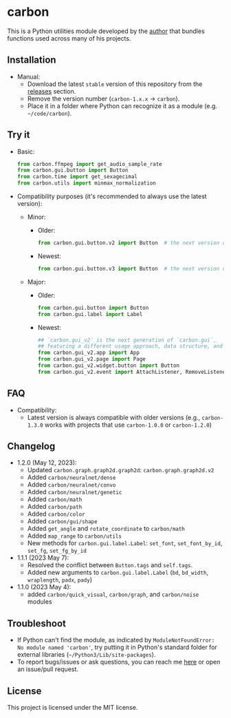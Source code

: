 # carbon
This is a Python utilities module developed by the [author](https://nvfp.github.io) that bundles functions used across many of his projects.

## Installation
- Manual:
    - Download the latest `stable` version of this repository from the [releases](https://github.com/nvfp/carbon/releases) section.
    - Remove the version number (`carbon-1.x.x` -> `carbon`).
    - Place it in a folder where Python can recognize it as a module (e.g. `~/code/carbon`).

## Try it
- Basic:

    ```python
    from carbon.ffmpeg import get_audio_sample_rate
    from carbon.gui.button import Button
    from carbon.time import get_sexagecimal
    from carbon.utils import minmax_normalization
    ```
- Compatibility purposes (it's recommended to always use the latest version):
    - Minor:
        - Older:

            ```python
            from carbon.gui.button.v2 import Button  # the next version of `carbon.gui.button.Button`
            ```
        - Newest:
            ```python
            from carbon.gui.button.v3 import Button  # the next version of `carbon.gui.button.v2.Button`
            ```
    - Major:
        - Older:

            ```python
            from carbon.gui.button import Button
            from carbon.gui.label import Label
            ```
        - Newest:
            ```python
            ## `carbon.gui_v2` is the next generation of `carbon.gui`,
            ## featuring a different usage approach, data structure, and more.
            from carbon.gui_v2.app import App
            from carbon.gui_v2.page import Page
            from carbon.gui_v2.widget.button import Button
            from carbon.gui_v2.event import AttachListener, RemoveListener
            ```

## FAQ
- Compatibility:
    - Latest version is always compatible with older versions (e.g., `carbon-1.3.0` works with projects that use `carbon-1.0.0` or `carbon-1.2.0`)

## Changelog
- 1.2.0 (May 12, 2023):
    - Updated `carbon.graph.graph2d.graph2d`: `carbon.graph.graph2d.v2`
    - Added `carbon/neuralnet/dense`
    - Added `carbon/neuralnet/convo`
    - Added `carbon/neuralnet/genetic`
    - Added `carbon/math`
    - Added `carbon/path`
    - Added `carbon/color`
    - Added `carbon/gui/shape`
    - Added `get_angle` and `rotate_coordinate` to `carbon/math`
    - Added `map_range` to `carbon/utils`
    - New methods for `carbon.gui.label.Label`: `set_font`, `set_font_by_id`, `set_fg`, `set_fg_by_id`
- 1.1.1 (2023 May 7):
    - Resolved the conflict between `Button.tags` and `self.tags`.
    - Added new arguments to `carbon.gui.label.Label` (`bd`, `bd_width`, `wraplength`, `padx`, `pady`)
- 1.1.0 (2023 May 4):
    - added `carbon/quick_visual`, `carbon/graph`, and `carbon/noise` modules

## Troubleshoot
- If Python can't find the module, as indicated by `ModuleNotFoundError: No module named 'carbon'`, try putting it in Python's standard folder for external libraries (`~/Python3/Lib/site-packages`).
- To report bugs/issues or ask questions, you can reach me [here](https://nvfp.github.io/contact) or open an issue/pull request.

## License
This project is licensed under the MIT license.
